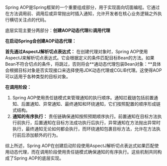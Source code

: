 Spring AOP是Spring框架的一个重要组成部分，用于实现面向切面编程。它通过在方法调用前、调用后或异常抛出时插入通知，允许开发者在核心业务逻辑之外执行横切关注点的代码。

底层实现主要分两部分：**创建AOP动态代理**和**调用代理**

**在启动Spring会****创建AOP动态代理****：**

**首先通过AspectJ解析切点表达式：** 在创建代理对象时，Spring AOP使用AspectJ来解析切点表达式。它会根据定义的条件匹配目标Bean的方法。如果Bean不符合切点的条件，将跳过，否则将会**通动态代理包装Bean对象：**具体会根据目标对象是否实现接口来选择使用JDK动态代理或CGLIB代理。这使得AOP可以适用于各种类型的目标对象。

**在调用阶段：**

1.  Spring AOP使用责任链模式来管理通知的执行顺序。通知拦截链包括前置通知、后置通知、异常通知、最终通知和环绕通知，它们按照配置的顺序形成链式结构。
2. **通知的有序执行：** 责任链确保通知按照预期顺序执行。前置通知在目标方法执行前执行，后置通知在目标方法成功执行后执行，异常通知在方法抛出异常时执行，最终通知无论如何都会执行，而环绕通知包裹目标方法，允许在方法执行前后添加额外的行为。

综上所述，Spring AOP在创建启动阶段使用AspectJ解析切点表达式如果匹配使用动态代理，而在调用阶段使用责任链模式确保通知的有序执行。这些机制共同构成了Spring AOP的底层实现。

  


